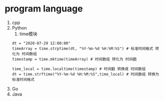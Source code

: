 # program language

1. cpp
2. Python
    1. time模块
    ```
    dt = "2020-07-29 12:00:00"
    timeArray = time.strptime(dt, "%Y-%m-%d %H:%M:%S") # 标准时间格式 转化为 时间数组
    timestamp = time.mktime(timeArray) # 时间数组 转化为 时间戳

    time_local = time.localtime(timestamp) # 时间戳 转换成 时间数组
    dt = time.strftime("%Y-%m-%d %H:%M:%S",time_local) # 时间数组 转换为 标准时间格式
    ```
3. Go
4. Java

